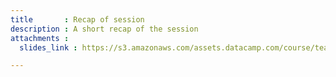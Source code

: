 ```yaml
---
title       : Recap of session
description : A short recap of the session
attachments :
  slides_link : https://s3.amazonaws.com/assets.datacamp.com/course/teach/slides_example.pdf

---
```

